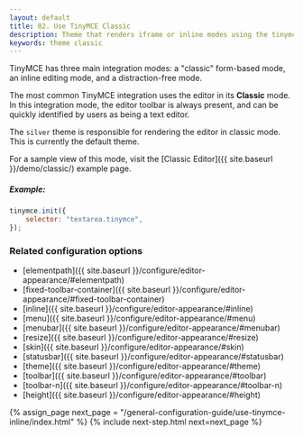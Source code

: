 ```yaml
---
layout: default
title: 02. Use TinyMCE Classic
description: Theme that renders iframe or inline modes using the tinymce core UI framework.
keywords: theme classic
---
```


TinyMCE has three main integration modes: a "classic" form-based mode, an inline editing mode, and a distraction-free mode.

The most common TinyMCE integration uses the editor in its **Classic** mode. In this integration mode, the editor toolbar is always present, and can be quickly identified by users as being a text editor.

The `silver` theme is responsible for rendering the editor in classic mode. This is currently the default theme.

For a sample view of this mode, visit the [Classic Editor]({{ site.baseurl }}/demo/classic/) example page.

##### Example:

```js
tinymce.init({
    selector: "textarea.tinymce",
});
```

### Related configuration options

* [elementpath]({{ site.baseurl }}/configure/editor-appearance/#elementpath)
* [fixed-toolbar-container]({{ site.baseurl }}/configure/editor-appearance/#fixed-toolbar-container)
* [inline]({{ site.baseurl }}/configure/editor-appearance/#inline)
* [menu]({{ site.baseurl }}/configure/editor-appearance/#menu)
* [menubar]({{ site.baseurl }}/configure/editor-appearance/#menubar)
* [resize]({{ site.baseurl }}/configure/editor-appearance/#resize)
* [skin]({{ site.baseurl }}/configure/editor-appearance/#skin)
* [statusbar]({{ site.baseurl }}/configure/editor-appearance/#statusbar)
* [theme]({{ site.baseurl }}/configure/editor-appearance/#theme)
* [toolbar]({{ site.baseurl }}/configure/editor-appearance/#toolbar)
* [toolbar-n]({{ site.baseurl }}/configure/editor-appearance/#toolbar-n)
* [height]({{ site.baseurl }}/configure/editor-appearance/#height)


{% assign_page next_page = "/general-configuration-guide/use-tinymce-inline/index.html" %}
{% include next-step.html next=next_page %}